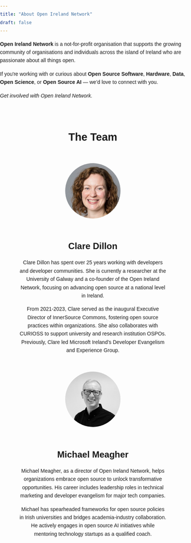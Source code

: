```yaml
---
title: "About Open Ireland Network"
draft: false
---
```

<section>
    <p><strong>Open Ireland Network</strong> is a not-for-profit organisation that supports the growing community of organisations and individuals across the island of Ireland who are passionate about all things open.</p>
    <p>If you're working with or curious about <strong>Open Source Software</strong>, <strong>Hardware</strong>, <strong>Data</strong>, <strong>Open Science</strong>, or <strong>Open Source AI</strong> — we’d love to connect with you.</p>
    <p><em>Get involved with Open Ireland Network.</em></p>
  </header>
</section>

<section id="team">
  <h2 class="text-center">The Team</h2>
  
  <!-- Team Member Clare Dillon -->
  <article class="team-member" style="max-width: 400px;">
    <div class="image-container">
      <img src="/images/about/team/clare.png" alt="Clare Dillon" class="img-fluid rounded-circle"/>
    </div>
    <div class="bio">
      <h3>Clare Dillon</h3>
      <p>Clare Dillon has spent over 25 years working with developers and developer communities. She is currently a researcher at the University of Galway and a co-founder of the Open Ireland Network, focusing on advancing open source at a national level in Ireland.</p>
      <p>From 2021-2023, Clare served as the inaugural Executive Director of InnerSource Commons, fostering open source practices within organizations. She also collaborates with CURIOSS to support university and research institution OSPOs. Previously, Clare led Microsoft Ireland’s Developer Evangelism and Experience Group.</p>
    </div>
  </article>

  <!-- Team Member Michael Meagher -->
  <article class="team-member" style="max-width: 400px;">
    <div class="image-container">
      <img src="/images/about/team/michael.jpg" alt="Michael Meagher" class="img-fluid rounded-circle"/>
    </div>
    <div class="bio">
      <h3>Michael Meagher</h3>
      <p>Michael Meagher, as a director of Open Ireland Network, helps organizations embrace open source to unlock transformative opportunities. His career includes leadership roles in technical marketing and developer evangelism for major tech companies.</p>
      <p>Michael has spearheaded frameworks for open source policies in Irish universities and bridges academia-industry collaboration. He actively engages in open source AI initiatives while mentoring technology startups as a qualified coach.</p>
    </div>
  </article>
</section>

<style>
  /* General Styles */
  body {
    font-family: Arial, sans-serif;
    line-height: 1.6;
    margin: 0;
    padding: 0;
  }
  
  header h1 {
    font-size: 2rem;
    margin-bottom: 1rem;
  }
  
  section h2 {
    font-size: 1.8rem;
    margin-top: 2rem;
    margin-bottom: 1rem;
  }

  .text-center {
    text-align: center;
  }

  /* Team Section */
  #team {
    display: flex;
    flex-wrap: wrap;
    justify-content: center;
    gap: 2rem;
    padding: 2rem;
  }

  .team-member {
    max-width: 300px;
    text-align: center;
  }

  .image-container img {
    width: 150px;
    height: auto;
    border-radius: 50%;
    margin-bottom: 1rem;
  }

  .bio h3 {
    font-size: 1.5rem;
    margin-bottom: .5rem;
  }

</style>
